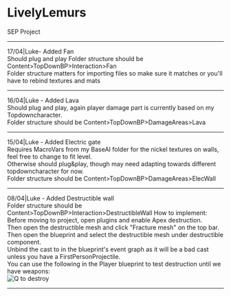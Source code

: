 # LivelyLemurs
SEP Project

---  
17/04|Luke- Added Fan  
Should plug and play
Folder structure should be Content>TopDownBP>Interaction>Fan  
Folder structure matters for importing files so make sure it matches or you'll have to rebind textures and mats

---  
16/04|Luke - Added Lava  
Should plug and play, again player damage part is currently based on my Topdowncharacter.  
Folder structure should be Content>TopDownBP>DamageAreas>Lava

---
15/04|Luke - Added Electric gate  
Requires MacroVars from my BaseAI folder for the nickel textures on walls, feel free to change to fit level.  
Otherwise should plug&play, though may need adapting towards different topdowncharacter for now.   
Folder structure should be Content>TopDownBP>DamageAreas>ElecWall

---
08/04|Luke - Added Destructible wall  
Folder structure should be Content>TopDownBP>Interaction>DestructibleWall
How to implement:  
Before moving to project, open plugins and enable Apex destruction.   
Then open the destructible mesh and click "Fracture mesh" on the top bar.  
Then open the blueprint and select the destructible mesh under destructible component.  
Unbind the cast to in the blueprint's event graph as it will be a bad cast unless you have a FirstPersonProjectile.  
You can use the following in the Player blueprint to test destruction until we have weapons:  
![Q to destroy](https://i.imgur.com/uemY9Dr.jpg)   

---

